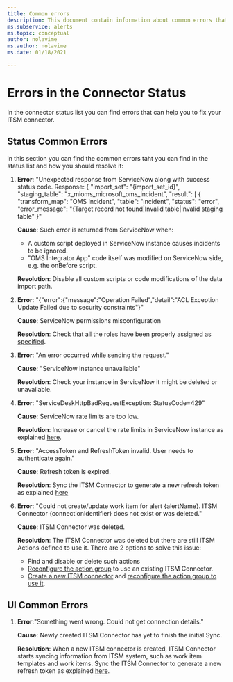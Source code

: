 ```yaml
---
title: Common errors
description: This document contain information about common errors that exists in the dashboard 
ms.subservice: alerts
ms.topic: conceptual
author: nolavime
ms.author: nolavime
ms.date: 01/18/2021

---
```


# Errors in the Connector Status

In the connector status list you can find errors that can help you to fix your ITSM connector.

## Status Common Errors

in this section you can find the common errors taht you can find in the status list and how you should resolve it:

1. **Error**: "Unexpected response from ServiceNow along with success status code. Response: { "import_set": "{import_set_id}", "staging_table": "x_mioms_microsoft_oms_incident", "result": [ { "transform_map": "OMS Incident", "table": "incident", "status": "error", "error_message": "{Target record not found|Invalid table|Invalid staging table" }"

    **Cause**: Such error is returned from ServiceNow when:
    * A custom script deployed in ServiceNow instance causes incidents to be ignored.
    * "OMS Integrator App" code itself was modified on ServiceNow side, e.g. the onBefore script.

    **Resolution**: Disable all custom scripts or code modifications of the data import path.

2. **Error**: "{"error":{"message":"Operation Failed","detail":"ACL Exception Update Failed due to security constraints"}"

    **Cause**: ServiceNow permissions misconfiguration

    **Resolution**: Check that all the roles have been properly assigned as [specified](itsmc-connections-servicenow.md#install-the-user-app-and-create-the-user-role).

3. **Error**: "An error occurred while sending the request."

    **Cause**: "ServiceNow Instance unavailable"

    **Resolution**: Check your instance in ServiceNow it might be deleted or unavailable.

4. **Error**: "ServiceDeskHttpBadRequestException: StatusCode=429"

    **Cause**: ServiceNow rate limits are too low.

    **Resolution**: Increase or cancel the rate limits in ServiceNow instance as explained [here](https://docs.servicenow.com/bundle/london-application-development/page/integrate/inbound-rest/task/investigate-rate-limit-violations.html).

5. **Error**: "AccessToken and RefreshToken invalid. User needs to authenticate again."

    **Cause**: Refresh token is expired.

    **Resolution**: Sync the ITSM Connector to generate a new refresh token as explained [here](./platform/itsmc-resync-servicenow.md)

6. **Error**: "Could not create/update work item for alert {alertName}. ITSM Connector {connectionIdentifier} does not exist or was deleted."

    **Cause**: ITSM Connector was deleted.

    **Resolution**: The ITSM Connector was deleted but there are still ITSM Actions defined to use it. There are 2 options to solve this issue:
    * Find and disable or delete such actions
    * [Reconfigure the action group](./itsmc-definition.md#create-itsm-work-items-from-azure-alerts) to use an existing ITSM Connector.
    * [Create a new ITSM connector](./itsmc-definition.md#create-an-itsm-connection) and [reconfigure the action group to use it](itsmc-definition.md#create-itsm-work-items-from-azure-alerts).

## UI Common Errors

1. **Error**:"Something went wrong. Could not get connection details."

    **Cause**: Newly created ITSM Connector has yet to finish the initial Sync.

    **Resolution**: When a new ITSM connector is created, ITSM Connector starts syncing information from ITSM system, such as work item templates and work items. Sync the ITSM Connector to generate a new refresh token as explained [here](./platform/itsmc-resync-servicenow.md).
